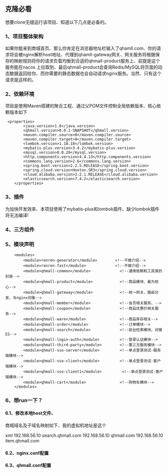 ##  克隆必看

想要clone无缝运行该项目、知道以下几点是必备的。

### 1、项目整体架构

如果你能来到商城首页、那么你肯定在浏览器地址栏输⼊了qhamll.com、你的请求将会被nginx解析host地址、代理到qhamll-gateway网关、⽹关服务将根据保存的映射规则将你的请求负载均衡到合适的qhmall-product服务上、前提是这个服务能在nacos 上拉取到、最后qhmall-product会查询Redis/MySQL将页面的动态数据返回给你、而你需要的静态数据也会自动请求nginx服务。当然、只有这个请求是这样的。

### 2、依赖环境

项目是使用Maven搭建的聚合工程、通过父POM文件控制全局依赖版本、核心依赖版本如下

```
 <properties>
        <java.version>1.8</java.version>
        <qhmall.version>0.0.1-SNAPSHOT</qhmall.version>
        <maven.compiler.source>8</maven.compiler.source>
        <maven.compiler.target>8</maven.compiler.target>
        <lombok.version>1.18.18</lombok.version>
        <mybatis-plus.version>3.4.2</mybatis-plus.version>
        <mysql.version>8.0.28</mysql.version>
        <http.components.version>4.4.13</http.components.version>
        <commons.lang.version>2.6</commons.lang.version>
        <spring.boot.version>2.2.5.RELEASE</spring.boot.version>
        <spring.cloud.version>Hoxton.SR3</spring.cloud.version>
        <cloud.alibaba.version>2.2.1.RELEASE</cloud.alibaba.version>
        <elasticsearch.version>7.4.2</elasticsearch.version>
    </properties>
```

### 3、插件

为加快开发效率、本项目使用了mybatis-plus和lombok插件、缺少lombok插件将无法编译!

### 4、三方组件


### 5、模块声明

```
    <modules>
        <module>renren-generator</module>        <!--不做介绍-->
        <module>renren-fast</module>             <!--不做介绍-->
        <module>qhmall-common</module>             <!--通用依赖和工具类的封装-->
        <module>qhmall-product</module>            <!--商品模块、最为核心-->
        <module>qhmall-gateway</module>            <!--统一网关、路由分发、与nginx对接-->
        <module>qhmall-member</module>             <!--会员相关服务、-->
        <module>qhmall-coupon</module>             <!--商品优惠价相关服务-->
        <module>qhmall-ware</module>               <!--商品库存相关-->
        <module>qhmall-order</module>              <!--订单模块-->
        <module>qhmall-search</module>             <!--前台检索模块、对接ES-->
        <module>qhmall-login-auth</module>         <!--登录认证模块-->
        <module>qhmall-third-party</module>        <!--第三方服务模块-->
        <module>qhmall-sso-server</module>         <!--单点登录测试-服务端模块-->
        <module>qhmall-sso-client</module>         <!--单点登录测试-客户端模块-->
        <module>qhmall-sso-client1</module>         <!--单点登录测试-客户端模块-->
        <module>qhmall-cart</module>               <!--购物车模块-->
    </modules>
```

### 6、想run一下？

#### 6.1、修改本地host文件、
商城域名及子域名映射如下、我的虚拟机地址是这个

xml
192.168.56.10  search.qhmall.com
192.168.56.10  qhmall.com
192.168.56.10  item.qhmall.com


#### 6.2、nginx.conf配置



#### 6.3、qhmall.conf配置





